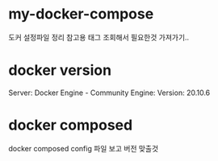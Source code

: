 # my-docker-compose
도커 설정파일 정리 참고용
태그 조회해서 필요한것 가져가기..

# docker version 
Server: Docker Engine - Community
 Engine:
  Version:          20.10.6

# docker composed
docker composed config 파일 보고 버전 맞출것
